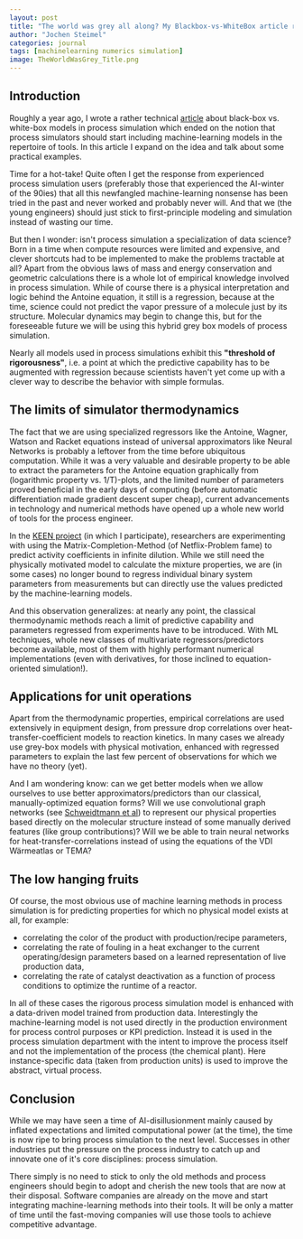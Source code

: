 ```yaml
---
layout: post
title: "The world was grey all along? My Blackbox-vs-WhiteBox article revisited"
author: "Jochen Steimel"
categories: journal
tags: [machinelearning numerics simulation]
image: TheWorldWasGrey_Title.png
---
```


## Introduction

Roughly a year ago, I wrote a rather technical [article](https://nukleon84.github.io/ChemicalCode/journal/BlackBox-vs-WhiteBox.html) about black-box vs. white-box models in process simulation which ended on the notion that process simulators should start including machine-learning models in the repertoire of tools. In this article I expand on the idea and talk about some practical examples.

Time for a hot-take! Quite often I get the response from experienced process simulation users (preferably those that experienced the AI-winter of the 90ies) that all this newfangled machine-learning nonsense has been tried in the past and never worked and probably never will. And that we (the young engineers) should just stick to first-principle modeling and simulation instead of wasting our time.

But then I wonder: isn't process simulation a specialization of data science? Born in a time when compute resources were limited and expensive, and clever shortcuts had to be implemented to make the problems tractable at all? Apart from the obvious laws of mass and energy conservation and geometric calculations there is a whole lot of empirical knowledge involved in process simulation. While of course there is a physical interpretation and logic behind the Antoine equation, it still is a regression, because at the time, science could not predict the vapor pressure of a molecule just by its structure. Molecular dynamics may begin to change this, but for the foreseeable future we will be using this hybrid grey box models of process simulation. 

Nearly all models used in process simulations exhibit this **"threshold of rigorousness"**, i.e. a point at which the predictive capability has to be augmented with regression because scientists haven't yet come up with a clever way to describe the behavior with simple formulas.

## The limits of simulator thermodynamics
The fact that we are using specialized regressors like the Antoine, Wagner, Watson and Racket equations instead of universal approximators like Neural Networks is probably a leftover from the time before ubiquitous computation. While it was a very valuable and desirable property to be able to extract the parameters for the Antoine equation graphically from (logarithmic property vs. 1/T)-plots, and the limited number of parameters proved beneficial in the early days of computing (before automatic differentiation made gradient descent super cheap), current advancements in technology and numerical methods have opened up a whole new world of tools for the process engineer.

In the [KEEN project](http://keen-plattform.de/en/About+KEEN/Substance+Data.html) (in which I participate), researchers are experimenting with using the Matrix-Completion-Method (of Netflix-Problem fame) to predict activity coefficients in infinite dilution. While we still need the physically motivated model to calculate the mixture properties, we are (in some cases) no longer bound to regress individual binary system parameters from measurements but can directly use the values predicted by the machine-learning models. 

And this observation generalizes: at nearly any point, the classical thermodynamic methods reach a limit of predictive capability and parameters regressed from experiments have to be introduced. With ML techniques, whole new classes of multivariate regressors/predictors become available, most of them with highly performant numerical implementations (even with derivatives, for those inclined to equation-oriented simulation!).

## Applications for unit operations
Apart from the thermodynamic properties, empirical correlations are used extensively in equipment design, from pressure drop correlations over heat-transfer-coefficient models to reaction kinetics. In many cases we already use grey-box models with physical motivation, enhanced with regressed parameters to explain the last few percent of observations for which we have no theory (yet). 

And I am wondering know: can we get better models when we allow ourselves to use better approximators/predictors than our classical, manually-optimized equation forms? Will we use convolutional graph networks (see [Schweidtmann et al](https://www.researchgate.net/publication/343620894_Graph_Neural_Networks_for_Prediction_of_Fuel_Ignition_Quality)) to represent our physical properties based directly on the molecular structure instead of some manually derived features (like group contributions)? Will we be able to train neural networks for heat-transfer-correlations instead of using the equations of the VDI Wärmeatlas or TEMA?

## The low hanging fruits
Of course, the most obvious use of machine learning methods in process simulation is for predicting properties for which no physical model exists at all, for example:
* correlating the color of the product with production/recipe parameters, 
* correlating the rate of fouling in a heat exchanger to the current operating/design parameters based on a learned representation of live production data,
* correlating the rate of catalyst deactivation as a function of process conditions to optimize the runtime of a reactor.

In all of these cases the rigorous process simulation model is enhanced with a data-driven model trained from production data. Interestingly the machine-learning model is not used directly in the production environment for process control purposes or KPI prediction. Instead it is used in the process simulation department with the intent to improve the process itself and not the implementation of the process (the chemical plant). Here instance-specific data (taken from production units) is used to improve the abstract, virtual process.

## Conclusion
While we may have seen a time of AI-disillusionment mainly caused by inflated expectations and limited computational power (at the time), the time is now ripe to bring process simulation to the next level. Successes in other industries put the pressure on the process industry to catch up and innovate one of it's core disciplines: process simulation.

There simply is no need to stick to only the old methods and process engineers should begin to adopt and cherish the new tools that are now at their disposal. Software companies are already on the move and start integrating machine-learning methods into their tools. It will be only a matter of time until the fast-moving companies will use those tools to achieve competitive advantage. 